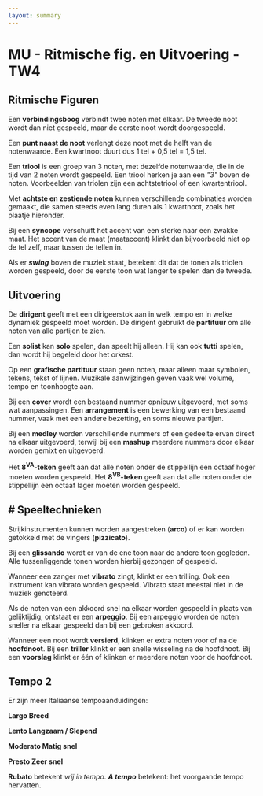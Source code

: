 ```yaml
---
layout: summary
---
```


# MU - Ritmische fig. en Uitvoering - TW4

## Ritmische Figuren

Een **verbindingsboog** verbindt twee noten met elkaar. De tweede noot wordt dan niet gespeeld, maar de eerste noot wordt doorgespeeld.

Een **punt naast de noot** verlengt deze noot met de helft van de notenwaarde. Een kwartnoot duurt dus 1 tel + 0,5 tel = 1,5 tel.

Een **triool** is een groep van 3 noten, met dezelfde notenwaarde, die in de tijd van 2 noten wordt gespeeld. Een triool herken je aan een *"3"* boven de noten. Voorbeelden van triolen zijn een achtstetriool of een kwartentriool.

Met **achtste en zestiende noten** kunnen verschillende combinaties worden gemaakt, die samen steeds even lang duren als 1 kwartnoot, zoals het plaatje hieronder.

Bij een **syncope** verschuift het accent van een sterke naar een zwakke maat. Het accent van de maat (maataccent) klinkt dan bijvoorbeeld niet op de tel zelf, maar tussen de tellen in.

Als er ***swing*** boven de muziek staat, betekent dit dat de tonen als triolen worden gespeeld, door de eerste toon wat langer te spelen dan de tweede.

## Uitvoering

De **dirigent** geeft met een dirigeerstok aan in welk tempo en in welke dynamiek gespeeld moet worden. De dirigent gebruikt de **partituur** om alle noten van alle partijen te zien.

Een **solist** kan **solo** spelen, dan speelt hij alleen. Hij kan ook **tutti** spelen, dan wordt hij begeleid door het orkest.

Op een **grafische partituur** staan geen noten, maar alleen maar symbolen, tekens, tekst of lijnen. Muzikale aanwijzingen geven vaak wel volume, tempo en toonhoogte aan.

Bij een **cover** wordt een bestaand nummer opnieuw uitgevoerd, met soms wat aanpassingen. Een **arrangement** is een bewerking van een bestaand nummer, vaak met een andere bezetting, en soms nieuwe partijen.

Bij een **medley** worden verschillende nummers of een gedeelte ervan direct na elkaar uitgevoerd, terwijl bij een **mashup** meerdere nummers door elkaar worden gemixt en uitgevoerd.

Het **8<sup>VA</sup>-teken** geeft aan dat alle noten onder de stippellijn een octaaf hoger moeten worden gespeeld. Het **8<sup>VB</sup>-teken** geeft aan dat alle noten onder de stippellijn een octaaf lager moeten worden gespeeld.

## # Speeltechnieken

Strijkinstrumenten kunnen worden aangestreken (**arco**) of er kan worden getokkeld met de vingers (**pizzicato**).

Bij een **glissando** wordt er van de ene toon naar de andere toon gegleden. Alle tussenliggende tonen worden hierbij gezongen of gespeeld.

Wanneer een zanger met **vibrato** zingt, klinkt er een trilling. Ook een instrument kan vibrato worden gespeeld. Vibrato staat meestal niet in de muziek genoteerd.

Als de noten van een akkoord snel na elkaar worden gespeeld in plaats van gelijktijdig, ontstaat er een **arpeggio**. Bij een arpeggio worden de noten sneller na elkaar gespeeld dan bij een gebroken akkoord.

Wanneer een noot wordt **versierd**, klinken er extra noten voor of na de **hoofdnoot**. Bij een **triller** klinkt er een snelle wisseling na de hoofdnoot. Bij een **voorslag** klinkt er één of klinken er meerdere noten voor de hoofdnoot.

## Tempo 2

Er zijn meer Italiaanse tempoaanduidingen:

**Largo Breed**

**Lento Langzaam / Slepend**

**Moderato Matig snel**

**Presto Zeer snel**

**Rubato** betekent *vrij in tempo*. ***A tempo*** betekent: het voorgaande tempo hervatten.
